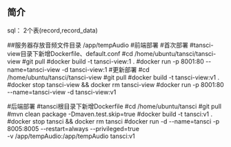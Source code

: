 ## 简介
sql：
2个表(record,record_data)

##服务器存放音频文件目录
/app/tempAudio
#前端部署
#首次部署
#tansci-view目录下新增Dockerfile、default.conf
#cd /home/ubuntu/tansci/tansci-view
#git pull
#docker build -t tansci-view:1 .
#docker run -p 8001:80 --name=tansci-view -d tansci-view:1
#更新部署
#cd /home/ubuntu/tansci/tansci-view
#git pull
#docker build -t tansci-view:v1 .
#docker stop tansci-view && docker rm tansci-view
#docker run -p 8001:80 --name=tansci-view -d tansci-view:v1

#后端部署
    #tansci根目录下新增Dockerfile
#cd /home/ubuntu/tansci
#git pull
#mvn clean package -Dmaven.test.skip=true
#docker build -t tansci:v1 .
#docker stop tansci && docker rm tansci
#docker run -d --name=tansci -p 8005:8005  --restart=always --privileged=true \
-v /app/tempAudio:/app/tempAudio tansci:v1